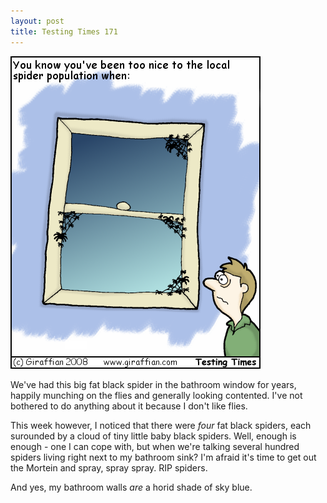 ```yaml
---
layout: post
title: Testing Times 171
---
```

<img src="/images/tt0171.png">

We've had this big fat black spider in the bathroom window for years, happily munching on the flies and generally looking contented. I've not bothered to do anything about it because I don't like flies.


This week however, I noticed that there were <em>four</em> fat black spiders, each surounded by a cloud of tiny little baby black spiders. Well, enough is enough - one I can cope with, but when we're talking several hundred spiders living right next to my bathroom sink? I'm afraid it's time to get out the Mortein and spray, spray spray. RIP spiders.

And yes, my bathroom walls <em>are</em> a horid shade of sky blue. 